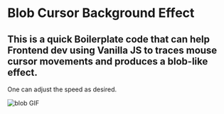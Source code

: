 # Blob Cursor Background Effect

## This is a quick Boilerplate code that can help Frontend dev using Vanilla JS to traces mouse cursor movements and produces a blob-like effect.
One can adjust the speed as desired.

![blob GIF](assets/blob.gif)
